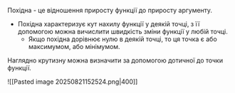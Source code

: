 Похідна - це відношення приросту функції до приросту аргументу.
- Похідна характеризує кут нахилу функції у деякій точці, з її допомогою можна вичислити швидкість зміни функції у любій точці.
	- Якщо похідна дорівнює нулю в деякій точці, то ця точка є або максимумом, або мінімумом.

Наглядно крутизну можна визначити за допомогою дотичної до точки функції.

![[Pasted image 20250821152524.png|400]]

